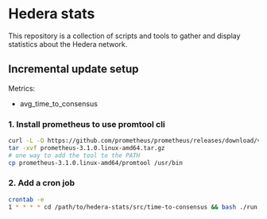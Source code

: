 # Hedera stats

This repository is a collection of scripts and tools to gather and display statistics about the
Hedera network.


## Incremental update setup

Metrics:
- avg\_time\_to\_consensus

### 1. Install prometheus to use promtool cli

```bash
curl -L -O https://github.com/prometheus/prometheus/releases/download/v3.1.0/prometheus-3.1.0.linux-amd64.tar.gz
tar -xvf prometheus-3.1.0.linux-amd64.tar.gz
# one way to add the tool to the PATH
cp prometheus-3.1.0.linux-amd64/promtool /usr/bin
```

### 2. Add a cron job

```bash
crontab -e
1 * * * * cd /path/to/hedera-stats/src/time-to-consensus && bash ./run.sh >> ./.raw/cron.log 2>&1
```
